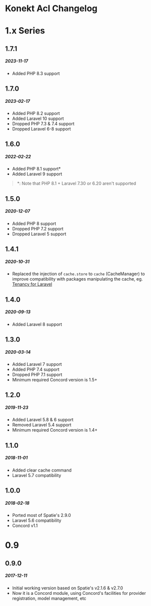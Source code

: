 # Konekt Acl Changelog

# 1.x Series

## 1.7.1
##### 2023-11-17

- Added PHP 8.3 support

## 1.7.0
##### 2023-02-17

- Added PHP 8.2 support
- Added Laravel 10 support
- Dropped PHP 7.3 & 7.4 support
- Dropped Laravel 6-8 support

## 1.6.0
##### 2022-02-22

- Added PHP 8.1 support*
- Added Laravel 9 support

> *: Note that PHP 8.1 + Laravel 7.30 or 6.20 aren't supported 

## 1.5.0
##### 2020-12-07

- Added PHP 8 support
- Dropped PHP 7.2 support
- Dropped Laravel 5 support

## 1.4.1
##### 2020-10-31

- Replaced the injection of `cache.store` to `cache` (CacheManager) to improve compatibility with
  packages manipulating the cache,
  eg. [Tenancy for Laravel](https://tenancyforlaravel.com/docs/v3/configuration#cache)

## 1.4.0
##### 2020-09-13

- Added Laravel 8 support

## 1.3.0
##### 2020-03-14

- Added Laravel 7 support
- Added PHP 7.4 support
- Dropped PHP 7.1 support
- Minimum required Concord version is 1.5+

## 1.2.0
##### 2019-11-23

- Added Laravel 5.8 & 6 support
- Removed Laravel 5.4 support
- Minimum required Concord version is 1.4+

## 1.1.0
##### 2018-11-01

- Added clear cache command
- Laravel 5.7 compatibility

## 1.0.0
##### 2018-02-18

- Ported most of Spatie's 2.9.0
- Laravel 5.6 compatibility
- Concord v1.1

# 0.9

## 0.9.0
##### 2017-12-11

- Initial working version based on Spatie's v2.1.6 & v2.7.0
- Now it is a Concord module, using Concord's facilities for provider registration, model management, etc
